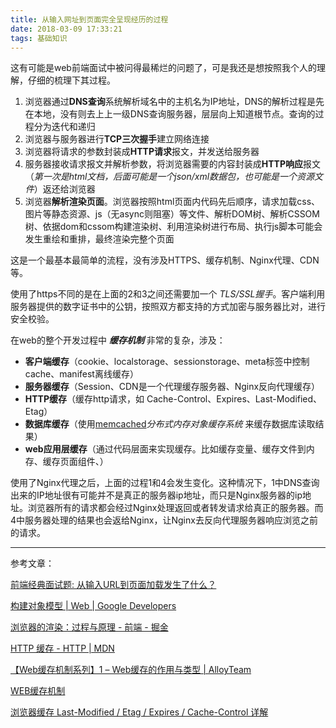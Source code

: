 ```yaml
---
title: 从输入网址到页面完全呈现经历的过程
date: 2018-03-09 17:33:21
tags: 基础知识
---
```


这有可能是web前端面试中被问得最稀烂的问题了，可是我还是想按照我个人的理解，仔细的梳理下其过程。

<!--more--> 

1. 浏览器通过**DNS查询**系统解析域名中的主机名为IP地址，DNS的解析过程是先在本地，没有则去上上一级DNS查询服务器，层层向上知道根节点。查询的过程分为迭代和递归
2. 浏览器与服务器进行**TCP三次握手**建立网络连接
3. 浏览器将请求的参数封装成**HTTP请求**报文，并发送给服务器
4. 服务器接收请求报文并解析参数，将浏览器需要的内容封装成**HTTP响应**报文（*第一次是html文档，后面可能是一个json/xml数据包，也可能是一个资源文件*）返还给浏览器
5. 浏览器**解析渲染页面**。浏览器按照html页面内代码先后顺序，请求加载css、图片等静态资源、js（无async则阻塞）等文件、解析DOM树、解析CSSOM树、依据dom和cssom构建渲染树、利用渲染树进行布局、执行js脚本可能会发生重绘和重排，最终渲染完整个页面

这是一个最基本最简单的流程，没有涉及HTTPS、缓存机制、Nginx代理、CDN等。

使用了https不同的是在上面的2和3之间还需要加一个 *TLS/SSL握手*。客户端利用服务器提供的数字证书中的公钥，按照双方都支持的方式加密与服务器比对，进行安全校验。

在web的整个开发过程中 ***缓存机制*** 非常的复杂，涉及：

* **客户端缓存**（cookie、localstorage、sessionstorage、meta标签中控制cache、manifest离线缓存）
* **服务器缓存**（Session、CDN是一个代理缓存服务器、Nginx反向代理缓存）
* **HTTP缓存**（缓存http请求，如 Cache-Control、Expires、Last-Modified、Etag）
* **数据库缓存**（使用[memcached](https://zh.wikipedia.org/wiki/Memcached)*分布式内存对象缓存系统* 来缓存数据库读取结果）
* **web应用层缓存**（通过代码层面来实现缓存。比如缓存变量、缓存文件到内存、缓存页面组件、）

使用了Nginx代理之后，上面的过程1和4会发生变化。这种情况下，1中DNS查询出来的IP地址很有可能并不是真正的服务器ip地址，而只是Nginx服务器的ip地址。浏览器所有的请求都会经过Nginx处理返回或者转发请求给真正的服务器。而4中服务器处理的结果也会返给Nginx，让Nginx去反向代理服务器响应浏览之前的请求。

***

参考文章：

[前端经典面试题: 从输入URL到页面加载发生了什么？](https://segmentfault.com/a/1190000006879700)

[构建对象模型  \|  Web  \|  Google Developers](https://developers.google.cn/web/fundamentals/performance/critical-rendering-path/constructing-the-object-model?hl=zh-cn)

[浏览器的渲染：过程与原理 \- 前端 \- 掘金](https://juejin.im/entry/59e1d31f51882578c3411c77)

[HTTP 缓存 \- HTTP \| MDN](https://developer.mozilla.org/zh-CN/docs/Web/HTTP/Caching_FAQ)

[【Web缓存机制系列】1 – Web缓存的作用与类型 \| AlloyTeam](http://www.alloyteam.com/2012/03/web-cache-1-web-cache-overview/)

[WEB缓存机制](http://coolnuanfeng.github.io/webCache)

[浏览器缓存 Last\-Modified / Etag / Expires / Cache\-Control 详解](http://blog.wpjam.com/m/last-modified-etag-expires-cache-control/)